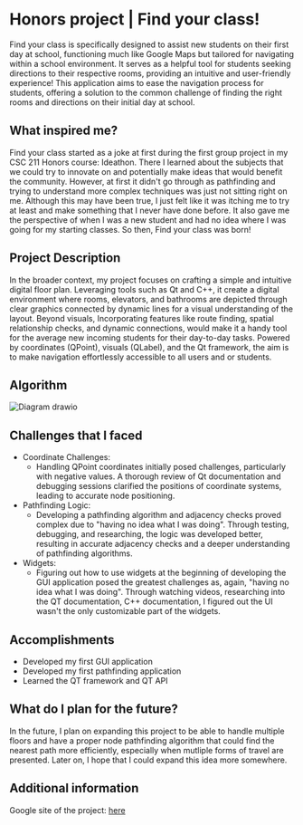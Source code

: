 # Honors project | Find your class!

Find your class is specifically designed to assist new students on their first day at school, functioning much like Google Maps but tailored for navigating within a school environment. It serves as a helpful tool for students seeking directions to their respective rooms, providing an intuitive and user-friendly experience! This application aims to ease the navigation process for students, offering a solution to the common challenge of finding the right rooms and directions on their initial day at school.

## What inspired me?

Find your class started as a joke at first during the first group project in my CSC 211 Honors course: Ideathon. There I learned about the subjects that we could try to innovate on and potentially make ideas that would benefit the community. However, at first it didn't go through as pathfinding and trying to understand more complex techniques was just not sitting right on me. Although this may have been true, I just felt like it was itching me to try at least and make something that I never have done before. It also gave me the perspective of when I was a new student and had no idea where I was going for my starting classes. So then, Find your class was born!

## Project Description 

In the broader context, my project focuses on crafting a simple and intuitive digital floor plan. Leveraging tools such as Qt and C++, it create a digital environment where rooms, elevators, and bathrooms are depicted through clear graphics connected by dynamic lines for a visual understanding of the layout. Beyond visuals, Incorporating features like route finding, spatial relationship checks, and dynamic connections, would make it a handy tool for the average new incoming students for their day-to-day tasks. Powered by coordinates (QPoint), visuals (QLabel), and the Qt framework, the aim is to make navigation effortlessly accessible to all users and or students.

## Algorithm

![Diagram drawio](https://github.com/Chimbay/Honors-Project-Find-your-class/assets/127789157/c23c66bc-016f-4cde-aece-9b03b09003ff)

## Challenges that I faced

- Coordinate Challenges:
  - Handling QPoint coordinates initially posed challenges, particularly with negative values. A thorough review of Qt documentation and debugging sessions clarified the positions of coordinate systems, leading to accurate node positioning.
- Pathfinding Logic:
  - Developing a pathfinding algorithm and adjacency checks proved complex due to "having no idea what I was doing". Through testing, debugging, and researching, the logic was developed better, resulting in accurate adjacency checks and a deeper understanding of pathfinding algorithms.
- Widgets:
  - Figuring out how to use widgets at the beginning of developing the GUI application posed the greatest challenges as, again, "having no idea what I was doing". Through watching videos, researching into the QT documentation, C++ documentation, I figured out the UI wasn't the only customizable part of the widgets.

## Accomplishments

- Developed my first GUI application
- Developed my first pathfinding application
- Learned the QT framework and QT API

## What do I plan for the future?

In the future, I plan on expanding this project to be able to handle multiple floors and have a proper node pathfinding algorithm that could find the nearest path more efficiently, especially when mutliple forms of travel are presented. Later on, I hope that I could expand this idea more somewhere.

## Additional information

Google site of the project: [here](https://sites.google.com/view/whereismyclass/home)
